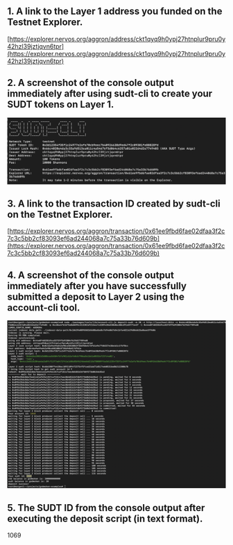 ## 1. A link to the Layer 1 address you funded on the Testnet Explorer.
[https://explorer.nervos.org/aggron/address/ckt1qyq9h0ypj27htnplur9pru0y42hzl39jztjqvn6tpr](https://explorer.nervos.org/aggron/address/ckt1qyq9h0ypj27htnplur9pru0y42hzl39jztjqvn6tpr)
## 2. A screenshot of the console output immediately after using sudt-cli to create your SUDT tokens on Layer 1.
![](./sudtOutput.png)
## 3. A link to the transaction ID created by sudt-cli on the Testnet Explorer.
[https://explorer.nervos.org/aggron/transaction/0x61ee9fbd6fae02dfaa3f2c7c3c5bb2cf83093ef6ad244068a7c75a33b76d609b](https://explorer.nervos.org/aggron/transaction/0x61ee9fbd6fae02dfaa3f2c7c3c5bb2cf83093ef6ad244068a7c75a33b76d609b)
## 4. A screenshot of the console output immediately after you have successfully submitted a deposit to Layer 2 using the account-cli tool.
![](./sudtDeposit.png)
## 5. The SUDT ID from the console output after executing the deposit script (in text format).
1069
